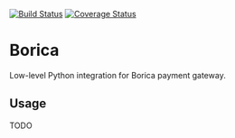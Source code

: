[![Build Status](https://travis-ci.org/IOEra/borica.svg?maxAge=0&branch=master)](https://travis-ci.org/IOEra/borica)
[![Coverage Status](https://coveralls.io/repos/github/IOEra/borica/badge.svg?maxAge=0&branch=master)](https://coveralls.io/github/IOEra/borica?branch=master)

# Borica

Low-level Python integration for Borica payment gateway.

## Usage

TODO

